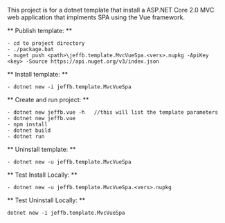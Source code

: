 This project is for a dotnet template that install a ASP.NET Core 2.0 MVC web application that implments SPA using the Vue framework.

** Publish template: **

	- cd to project directory
	- ./package.bat
	- nuget push <path>\jeffb.template.MvcVueSpa.<vers>.nupkg -ApiKey <key> -Source https://api.nuget.org/v3/index.json

** Install template: **

	- dotnet new -i jeffb.template.MvcVueSpa

** Create and run project: **

	- dotnet new jeffb.vue -h   //this will list the template parameters
	- dotnet new jeffb.vue
	- npm install
	- dotnet build
	- dotnet run

** Uninstall template: **

	- dotnet new -u jeffb.template.MvcVueSpa

** Test Install Locally: **

    - dotnet new -u jeffb.template.MvcVueSpa.<vers>.nupkg

** Test Uninstall Locally: **

    dotnet new -i jeffb.template.MvcVueSpa
